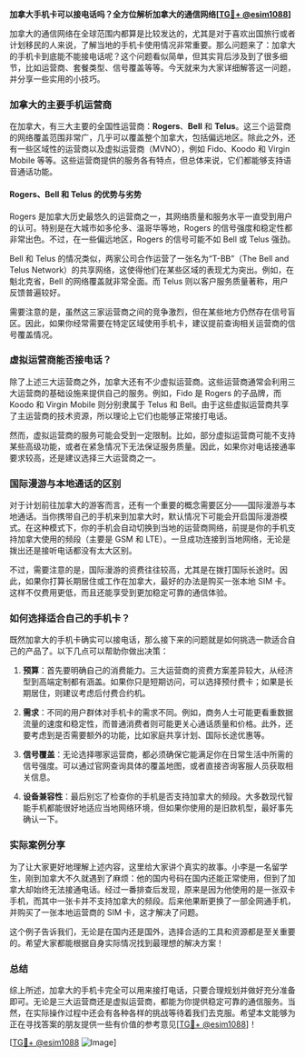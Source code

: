 **加拿大手机卡可以接电话吗？全方位解析加拿大的通信网络[[TG💪+ @esim1088](https://t.me/s/esim1088)]**

加拿大的通信网络在全球范围内都算是比较发达的，尤其是对于喜欢出国旅行或者计划移民的人来说，了解当地的手机卡使用情况非常重要。那么问题来了：加拿大的手机卡到底能不能接电话呢？这个问题看似简单，但其实背后涉及到了很多细节，比如运营商、套餐类型、信号覆盖等等。今天就来为大家详细解答这一问题，并分享一些实用的小技巧。

### 加拿大的主要手机运营商

在加拿大，有三大主要的全国性运营商：**Rogers**、**Bell** 和 **Telus**。这三个运营商的网络覆盖范围非常广，几乎可以覆盖整个加拿大，包括偏远地区。除此之外，还有一些区域性的运营商以及虚拟运营商（MVNO），例如 Fido、Koodo 和 Virgin Mobile 等等。这些运营商提供的服务各有特点，但总体来说，它们都能够支持语音通话功能。

#### Rogers、Bell 和 Telus 的优势与劣势

Rogers 是加拿大历史最悠久的运营商之一，其网络质量和服务水平一直受到用户的认可。特别是在大城市如多伦多、温哥华等地，Rogers 的信号强度和稳定性都非常出色。不过，在一些偏远地区，Rogers 的信号可能不如 Bell 或 Telus 强劲。

Bell 和 Telus 的情况类似，两家公司合作运营了一张名为“T-BB”（The Bell and Telus Network）的共享网络，这使得他们在某些区域的表现尤为突出。例如，在魁北克省，Bell 的网络覆盖就非常全面。而 Telus 则以客户服务质量著称，用户反馈普遍较好。

需要注意的是，虽然这三家运营商之间的竞争激烈，但在某些地方仍然存在信号盲区。因此，如果你经常需要在特定区域使用手机卡，建议提前查询相关运营商的信号覆盖情况。

### 虚拟运营商能否接电话？

除了上述三大运营商之外，加拿大还有不少虚拟运营商。这些运营商通常会利用三大运营商的基础设施来提供自己的服务。例如，Fido 是 Rogers 的子品牌，而 Koodo 和 Virgin Mobile 则分别隶属于 Telus 和 Bell。由于这些虚拟运营商共享了主运营商的技术资源，所以理论上它们也能够正常接打电话。

然而，虚拟运营商的服务可能会受到一定限制。比如，部分虚拟运营商可能不支持某些高级功能，或者在紧急情况下无法保证服务质量。因此，如果你对电话接通率要求较高，还是建议选择三大运营商之一。

### 国际漫游与本地通话的区别

对于计划前往加拿大的游客而言，还有一个重要的概念需要区分——国际漫游与本地通话。当你携带自己的手机来到加拿大时，默认情况下可能会开启国际漫游模式。在这种模式下，你的手机会自动切换到当地的运营商网络，前提是你的手机支持加拿大使用的频段（主要是 GSM 和 LTE）。一旦成功连接到当地网络，无论是拨出还是接听电话都没有太大区别。

不过，需要注意的是，国际漫游的资费往往较高，尤其是在拨打国际长途时。因此，如果你打算长期居住或工作在加拿大，最好的办法是购买一张本地 SIM 卡。这样不仅费用更低，而且还能享受到更加稳定可靠的通信体验。

### 如何选择适合自己的手机卡？

既然加拿大的手机卡确实可以接电话，那么接下来的问题就是如何挑选一款适合自己的产品了。以下几点可以帮助你做出决策：

1. **预算**：首先要明确自己的消费能力。三大运营商的资费方案差异较大，从经济型到高端定制都有涵盖。如果你只是短期访问，可以选择预付费卡；如果是长期居住，则建议考虑后付费合约机。

2. **需求**：不同的用户群体对手机卡的需求不同。例如，商务人士可能更看重数据流量的速度和稳定性，而普通消费者则可能更关心通话质量和价格。此外，还要考虑到是否需要额外的功能，比如家庭共享计划、国际长途优惠等。

3. **信号覆盖**：无论选择哪家运营商，都必须确保它能满足你在日常生活中所需的信号强度。可以通过官网查询具体的覆盖地图，或者直接咨询客服人员获取相关信息。

4. **设备兼容性**：最后别忘了检查你的手机是否支持加拿大的频段。大多数现代智能手机都能很好地适应当地网络环境，但如果你使用的是旧款机型，最好事先确认一下。

### 实际案例分享

为了让大家更好地理解上述内容，这里给大家讲个真实的故事。小李是一名留学生，刚到加拿大不久就遇到了麻烦：他的国内号码在国内还能正常使用，但到了加拿大却始终无法接通电话。经过一番排查后发现，原来是因为他使用的是一张双卡手机，而其中一张卡并不支持加拿大的频段。后来他果断更换了一部全网通手机，并购买了一张本地运营商的 SIM 卡，这才解决了问题。

这个例子告诉我们，无论是在国内还是国外，选择合适的工具和资源都是至关重要的。希望大家都能根据自身实际情况找到最理想的解决方案！

### 总结

综上所述，加拿大的手机卡完全可以用来接打电话，只要合理规划并做好充分准备即可。无论是三大运营商还是虚拟运营商，都能为你提供稳定可靠的通信服务。当然，在实际操作过程中还会有各种各样的挑战等待着我们去克服。希望本文能够为正在寻找答案的朋友提供一些有价值的参考意见[[TG💪+ @esim1088](https://t.me/s/esim1088)]！

[[TG💪+ @esim1088](https://t.me/s/esim1088) ![Image](https://i.postimg.cc/4NQfJmqS/Snipaste-2025-05-13-00-14-12.png)]